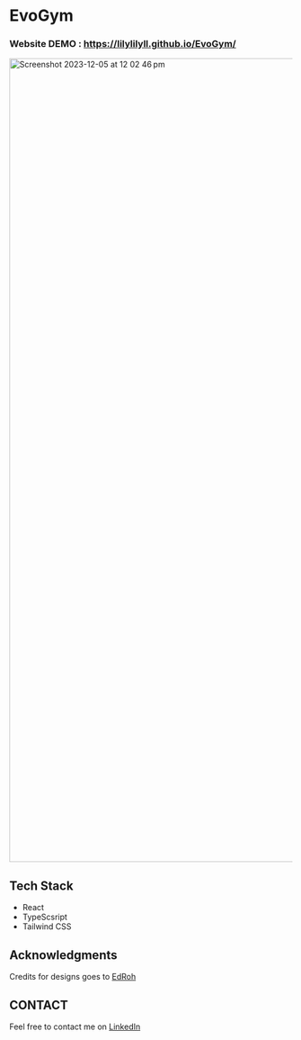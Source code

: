 # EvoGym

### Website DEMO : https://lilylilyll.github.io/EvoGym/
<img width="1428" alt="Screenshot 2023-12-05 at 12 02 46 pm" src="https://github.com/lilyLILYLL/EvoGym/assets/115124949/5788217b-167b-4617-b0b5-fe1886d9d37c">

## Tech Stack
* React
* TypeScsript
* Tailwind CSS
  
## Acknowledgments
Credits for designs goes to [EdRoh](https://www.youtube.com/@EdRohDev)


## CONTACT
Feel free to contact me on [LinkedIn](https://www.linkedin.com/in/lilly-nguyen-63105b257/)

